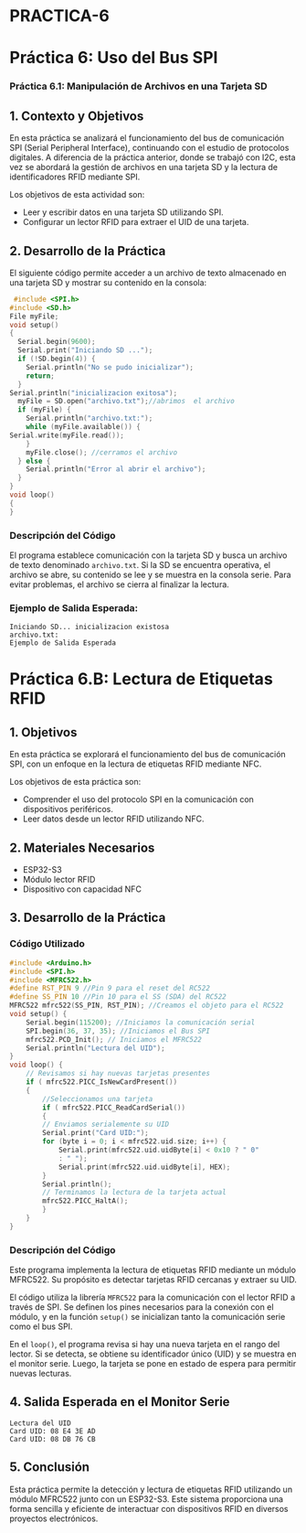 # PRACTICA-6
# **Práctica 6: Uso del Bus SPI**
### **Práctica 6.1: Manipulación de Archivos en una Tarjeta SD**
## **1. Contexto y Objetivos**
En esta práctica se analizará el funcionamiento del bus de comunicación SPI (Serial Peripheral Interface), continuando con el estudio de protocolos digitales. A diferencia de la práctica anterior, donde se trabajó con I2C, esta vez se abordará la gestión de archivos en una tarjeta SD y la lectura de identificadores RFID mediante SPI.

Los objetivos de esta actividad son:
- Leer y escribir datos en una tarjeta SD utilizando SPI.
- Configurar un lector RFID para extraer el UID de una tarjeta.

## **2. Desarrollo de la Práctica**

El siguiente código permite acceder a un archivo de texto almacenado en una tarjeta SD y mostrar su contenido en la consola:

```c++
 #include <SPI.h> 
#include <SD.h> 
File myFile; 
void setup() 
{ 
  Serial.begin(9600); 
  Serial.print("Iniciando SD ..."); 
  if (!SD.begin(4)) { 
    Serial.println("No se pudo inicializar"); 
    return; 
  }
Serial.println("inicializacion exitosa"); 
  myFile = SD.open("archivo.txt");//abrimos  el archivo  
  if (myFile) { 
    Serial.println("archivo.txt:"); 
    while (myFile.available()) { 
Serial.write(myFile.read()); 
    } 
    myFile.close(); //cerramos el archivo 
  } else { 
    Serial.println("Error al abrir el archivo"); 
  } 
} 
void loop() 
{ 
}
```

### **Descripción del Código**
El programa establece comunicación con la tarjeta SD y busca un archivo de texto denominado `archivo.txt`. Si la SD se encuentra operativa, el archivo se abre, su contenido se lee y se muestra en la consola serie. Para evitar problemas, el archivo se cierra al finalizar la lectura.

### **Ejemplo de Salida Esperada:**
```
Iniciando SD... inicializacion existosa
archivo.txt:
Ejemplo de Salida Esperada
```
# **Práctica 6.B: Lectura de Etiquetas RFID**

## **1. Objetivos**
En esta práctica se explorará el funcionamiento del bus de comunicación SPI, con un enfoque en la lectura de etiquetas RFID mediante NFC.

Los objetivos de esta práctica son:
- Comprender el uso del protocolo SPI en la comunicación con dispositivos periféricos.
- Leer datos desde un lector RFID utilizando NFC.

## **2. Materiales Necesarios**
- ESP32-S3
- Módulo lector RFID
- Dispositivo con capacidad NFC

## **3. Desarrollo de la Práctica**

### **Código Utilizado**
```c++
#include <Arduino.h>
#include <SPI.h>
#include <MFRC522.h>
#define RST_PIN 9 //Pin 9 para el reset del RC522
#define SS_PIN 10 //Pin 10 para el SS (SDA) del RC522
MFRC522 mfrc522(SS_PIN, RST_PIN); //Creamos el objeto para el RC522
void setup() {
    Serial.begin(115200); //Iniciamos la comunicación serial
    SPI.begin(36, 37, 35); //Iniciamos el Bus SPI
    mfrc522.PCD_Init(); // Iniciamos el MFRC522
    Serial.println("Lectura del UID");
}
void loop() {
    // Revisamos si hay nuevas tarjetas presentes
    if ( mfrc522.PICC_IsNewCardPresent()) 
    { 
        //Seleccionamos una tarjeta
        if ( mfrc522.PICC_ReadCardSerial()) 
        {
        // Enviamos serialemente su UID
        Serial.print("Card UID:");
        for (byte i = 0; i < mfrc522.uid.size; i++) {
            Serial.print(mfrc522.uid.uidByte[i] < 0x10 ? " 0"
            : " ");
            Serial.print(mfrc522.uid.uidByte[i], HEX); 
        } 
        Serial.println();
        // Terminamos la lectura de la tarjeta actual
        mfrc522.PICC_HaltA(); 
        } 
    } 
}
```

### **Descripción del Código**
Este programa implementa la lectura de etiquetas RFID mediante un módulo MFRC522. Su propósito es detectar tarjetas RFID cercanas y extraer su UID.

El código utiliza la librería `MFRC522` para la comunicación con el lector RFID a través de SPI. Se definen los pines necesarios para la conexión con el módulo, y en la función `setup()` se inicializan tanto la comunicación serie como el bus SPI.

En el `loop()`, el programa revisa si hay una nueva tarjeta en el rango del lector. Si se detecta, se obtiene su identificador único (UID) y se muestra en el monitor serie. Luego, la tarjeta se pone en estado de espera para permitir nuevas lecturas.

## **4. Salida Esperada en el Monitor Serie**
```
Lectura del UID
Card UID: 08 E4 3E AD
Card UID: 08 DB 76 CB
```

## **5. Conclusión**
Esta práctica permite la detección y lectura de etiquetas RFID utilizando un módulo MFRC522 junto con un ESP32-S3. Este sistema proporciona una forma sencilla y eficiente de interactuar con dispositivos RFID en diversos proyectos electrónicos.



